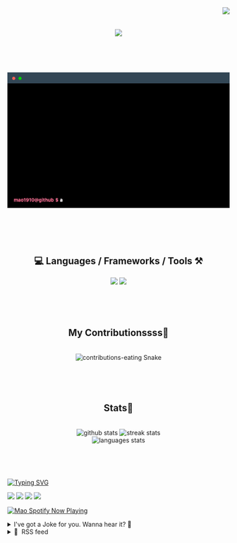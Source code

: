 <!-- VISITOR BADGE -->
<!-- https://github.com/hehuapei/visitor-badge -->

<img align="right" src="https://visitor-badge.laobi.icu/badge?page_id=mao1910.mao1910&left_color=%2379DAF9&right_color=%23FE6E96" />


<!-- TYPING SVG -->
<!-- https://github.com/DenverCoder1/readme-typing-svg -->

<h1 align="center">
    <img src="https://readme-typing-svg.herokuapp.com/?font=Righteous&size=35&center=true&vCenter=true&width=500&height=70&color=FE6E96&font=poppins&duration=5000&lines=Hi+There!+👋;+I'm+Mao!;" />
</h1>

<br/>

<!-- CODE/TERMINAL ABOUT ME -->
<h1 align="center">
<img src="./assets/terminal-5.gif" alt="Terminal" />
</h1>

<br/><br/><br/>


<!-- TECHNOLOGIES LOGOS -->
<!-- https://github.com/tandpfun/skill-icons -->

<h2 align="center">💻 Languages / Frameworks / Tools ⚒️</h2>
<div align="center">
    <img src="https://skillicons.dev/icons?i=javascript,typescript,angular,react,html,css,scss,bootstrap,cs,java,spring" />
    <img src="https://skillicons.dev/icons?i=flutter,firebase,supabase,mysql,git,github,gitlab,vscode,idea,maven,figma" />
</div>

<br/><br/><br/>


<!-- CONTRIBUTIONS SNAKE GAME -->
<!-- https://github.com/Platane/snk -->

<div align="center">
  <h2> My Contributionssss🐍 </h2>
  <br>
  <img alt="contributions-eating Snake" src="https://raw.githubusercontent.com/mao1910/mao1910/output/github-contribution-grid-snake.svg" />

  <!-- Four lines below suggested by Planate for Dark mode-->
  <picture>
  <source media="(prefers-color-scheme: dark)" srcset="github-snake-dark.svg" />
  <source media="(prefers-color-scheme: light)" srcset="github-snake.svg" />
  </picture>
  
  <br/><br/><br/>
</div>


<!-- GITHUB STATS -->
<!-- https://github.com/DenverCoder1/github-readme-streak-stats -->
<!-- https://github.com/anuraghazra/github-readme-stats -->
<!-- https://github-readme-stats-mao1910.vercel.app/ My own Vercel deployment-->

<h2 align="center"> Stats📝 </h2>
  <br>
<div align=center>
  <img width=429 src="https://github-readme-stats-mao1910.vercel.app/api?username=mao1910&count_private=true&show_icons=true&theme=dracula&rank_icon=github&hide=contribs&border_radius=10&border_color=79DAF9" alt="github stats"/>
  <img width=396 src="https://streak-stats.demolab.com/?user=mao1910&count_private=true&theme=dracula&currStreakNum=79DAF9&currStreakLabel=FE6E96&border_radius=10&border=79DAF9" alt="streak stats"/>
  <br/>
  <img src="https://github-readme-stats-mao1910.vercel.app/api/top-langs/?username=mao1910&layout=compact&theme=dracula&border_radius=10&size_weight=0.5&count_weight=0.5&border_color=79DAF9" alt="languages stats" />
</div>

<br/><br/><br/>


<!-- FOOTER -->
<!-- https://github.com/DenverCoder1/readme-typing-svg -->
<!-- https://readme-typing-svg.demolab.com/demo/ -->

<a href="https://git.io/typing-svg"><img src="https://readme-typing-svg.demolab.com?font=Poppins&pause=1000&color=FE6E96&width=535&lines=Thanks+for+dropping+by!;Feel+free+to+check+any+of+the+Socials+below+%F0%9F%91%87;Or+the+Joke+Of+The+Day+if+you're+down+for+a+giggle+%F0%9F%98%9D;Hope+to+see+you+again+%F0%9F%91%8A;Uh%3F+You're+still+here%3F;Well...+I'm+running+out+of+things+to+say...;Tell+you+what%2C+due+to+your+effort+and+perseverance%2C;I+shall+present+you+with+a+short+poem%3A;%22To+code%2C+or+not+to+code%2C+that+is+the+question%3A;Whether+'tis+nobler+in+the+IDE+to+debug;The+errors+and+issues+of+outrageous+software%2C;Or+to+take+up+the+keyboard+against+a+sea+of+bugs;And+by+coding%2C+end+them.%22;by+William+Shakespeare%2C+probably.+;Pretty+sure+that's+Hamlet's.;Alrighty%2C+this+has+been+fun.;But+I'll+restart+the+loop+now...+see+ya+soon!" alt="Typing SVG" /></a>


<!--  SOCIAL NETWORKS -->
<!-- https://github.com/alexandresanlim/Badges4-README.md-Profile -->

  <div> 
    <a href="https://www.deviantart.com/madeinkobaia/art/my-profile-is-under-construction-265626465" target="_blank"><img src="https://img.shields.io/badge/-LinkedIn-%230077B5?style=for-the-badge&logo=linkedin&logoColor=white" target="_blank"></a> <!-- ADD LINKEDIN PROFILE -->
    <a href = "https://www.nicepng.com/ourpic/u2q8o0t4t4r5o0r5_website-under-construction-png-graphic-transparent-website-under/"><img src="https://img.shields.io/badge/Portfolio-4285F4?style=for-the-badge&logo=Google-chrome&logoColor=white" target="_blank"></a> <!-- ADD PORTFOLIO WEBSITE -->
    <a href="https://discord.gg" target="_blank"><img src="https://img.shields.io/badge/Discord-7289DA?style=for-the-badge&logo=discord&logoColor=white" target="_blank"></a> <!-- ADD DISCORD -->
    <a href = "mailto:mao1910dev@gmail.com"><img src="https://img.shields.io/badge/Gmail-D14836?style=for-the-badge&logo=gmail&logoColor=white" target="_blank"></a>
  </div>


<!-- SPOTIFY PLAYING-->
<!-- https://github.com/novatorem/novatorem -->
<!-- https://spotify-now-playing-novatorem-git-main-mao1910.vercel.app/ My own Vercel deployment-->

[<img width=438px src="https://spotify-now-playing-git-main-mao1910.vercel.app//api/spotify/?border_color=FE6E96" alt="Mao Spotify Now Playing" />](https://open.spotify.com/user/31542et242zglhf42ydrtqgvuvde)


<!-- JOKE OF THE DAY -->
<!-- https://github.com/ABSphreak/readme-jokes -->
<!-- https://readme-jokes-git-master-mao1910.vercel.app/ My own Vercel deployment-->

<details>
<summary>I've got a Joke for you. Wanna hear it? 🙈</summary>

<br/>

 <tr>
 <td style="padding-top:4px"><img src = "https://readme-jokes-git-master-mao1910.vercel.app/api?&theme=dracula"></td>
 </tr>

</details>


<!-- RSS FEED -->
<!-- https://github.com/gautamkrishnar/blog-post-workflow -->

<details>
<summary>📕 &nbsp;RSS feed</summary>

<br/>

<!-- BLOG-POST-LIST:START -->
 #### - [Happy Programmers' Day 🎉🎉](https://dev.to/vanessatelles/happy-programmers-day-466a) 
 <details><summary>Article</summary> <p>Today is September 13, also known as the 256th day of the year. </p>

<p>The number 256 was chosen because it is the number of distinct values that can be represented with 1 byte 🤓</p>

<p>Happy day to us! 👩‍💻 👨‍💻</p>

<p>Being a dev is not easy, you have to work hard and keep learning stuff forever, but in the end, it is fun and I cannot see myself being anything else!</p>

<p>Not long ago I made a <a href="https://dev.to/vanessatelles/neopets-meu-inicio-nao-tao-convencional-na-area-da-tecnologia-1560">post </a>talking about my first experience ever with coding (which was kind of...unusual). </p>

<p>So let in the comments,  how did you get into tech?</p>

 </details> 
 <hr /> 

 #### - [⚡👨🏾‍💻Understanding Developer personas for a more inclusive community👨‍👩‍👦](https://dev.to/dumebii/understanding-developer-personas-for-a-more-inclusive-community-26cn) 
 <details><summary>Article</summary> <p>Understanding developer personas is essential for building exceptional software products. By identifying different types of developers and their unique characteristics, we can tailor our products to meet their specific needs and preferences. This includes understanding their technical background, preferred programming languages, work style, and the tools they commonly use. By gaining a deeper understanding of developer personas, we can improve the user experience, increase productivity, and ultimately create better software products.</p>

<h2>
  
  
  Table of Contents
</h2>

<p> 1. Introduction<br>
 2. Why Developer Personas?<br>
 3. What Are Developer Personas?<br>
 4. How to build Developer Personas</p>

<p>       4.1. Empathy-centered design and the Developer Experience</p>

<p>       4.2. Fueling Innovation and Collaboration<br>
 5. The Role of Developer Personas in Talent Acquisition<br>
 6. Challenges and Pitfalls<br>
 7. Conclusion</p>

<h2>
  
  
  Introduction
</h2>

<p>Developing personas for developers can be a valuable tool for comprehending the requirements and experiences of various types of developers. By familiarizing ourselves with their skills and emotions, we can create tools that are more user-friendly and help them operate more efficiently. <br>
This will ensure that everyone is working together to produce better technology for everyone. <br>
It's important to acknowledge the hard work done by developers, and by employing personas to gain insight into their viewpoints, we can guarantee that they feel appreciated and supported in their profession.</p>

<h2>
  
  
  Why Developer Personas?
</h2>

<blockquote>
<p>Technology is ever-changing and developers are the ones behind the wheel driving innovation. </p>
</blockquote>

<p>Developers are the masterminds that transform ideas into reality, creating software, applications, and platforms that revolutionize the way we do things and push our society forward. <br>
Despite their critical role, developers are often misunderstood, underappreciated or unappreciated. <br>
This lack of understanding has led to missed opportunities in the tech industry that could have a huge impact on our lives. </p>

<p><strong>But there is a solution: developer personas.</strong></p>

<p>This powerful tool can help bridge the gap between developers and the rest of the world, unlocking the full potential of innovation and empowering developers to do what they do best.</p>

<h2>
  
  
  What Are Developer Personas?
</h2>

<p>Developer personas are fictional representations of distinct segments within the developer community. <br>
These personas are built on extensive research, data analysis, and insights from actual developers. <br>
They encompass various aspects, such as technical expertise, coding preferences, motivations, and pain points. <br>
By creating a comprehensive and accurate representation of developers, businesses and development teams can gain deeper insights into the minds of coders, enabling more effective decision-making and collaboration.</p>

<h2>
  
  
  How to build Developer Personas
</h2>

<p>To develop effective developer personas, you need to conduct thorough research. <br>
Start by directly engaging with developers through interviews, surveys, and observations to understand their challenges, goals, and work preferences. <br>
Mix qualitative and quantitative data to create a comprehensive view of each persona.<br>
It's important to remember that developer personas should be diverse and flexible. <br>
The tech industry values diversity, and so should the personas. Each persona should represent a unique segment of the developer community, from junior developers to seasoned architects. Embracing diversity in personas creates an inclusive environment where all developers' needs are met and valued.</p>

<h3>
  
  
  Empathy-centered design and the Developer Experience
</h3>

<p>Have you ever thought about how understanding the unique personas of developers can greatly impact their experience? <br>
You see, it's not just about the tools and platforms they use, it's about their overall satisfaction and productivity, also known as the developer experience (DX). <br>
By taking an empathetic approach and gaining insights into what developers really need, businesses can create better tools that align with their workflows, allowing them to focus on what they do best. <br>
Not only does this approach increase productivity and efficiency, but it also fosters a sense of appreciation and belonging within the organization. <br>
When developers feel valued and understood, it leads to higher job satisfaction, motivation, and even reduces turnover rates, creating a more stable and resilient workforce.</p>

<h3>
  
  
  Fueling Innovation and Collaboration
</h3>

<p>Innovation thrives when diverse minds collaborate effectively. Developer personas act as a bridge that facilitates communication and collaboration between various stakeholders, such as developers, designers, product managers, and executives. <br>
By humanizing developers and understanding their unique viewpoints, businesses can establish a common ground for decision-making.</p>

<p>In practice, this translates into fewer misunderstandings and conflicts arising from differences in goals or priorities. A shared understanding of developer personas helps align business objectives with developers' aspirations, leading to more focused and successful product development.</p>

<h2>
  
  
  The Role of Developer Personas in Talent Acquisition
</h2>

<p>In the tech industry, finding and keeping the best talent is an ongoing challenge. <br>
However, developer personas can help simplify the process of talent acquisition. <br>
By creating job listings, recruiting efforts and onboarding experiences that are tailored to developers' specific needs and preferences, companies can attract candidates that are a perfect fit for their organizational culture and objectives.<br>
Moreover, understanding developer personas enables businesses to identify and cultivate potential talent within their existing teams. <br>
By recognizing the career goals of individual developers, companies can provide personalized training and mentorship opportunities, resulting in more proficient and well-rounded professionals.</p>

<h2>
  
  
  Challenges and Pitfalls
</h2>

<p>In the world of software development, developer personas are considered to be a valuable tool. <br>
These personas are essentially fictional characters designed to represent different segments of developers. <br>
While the use of personas can be highly beneficial, it is important to be aware of the potential challenges and pitfalls that come along with them. <br>
One of the biggest risks is relying too heavily on generalizations and stereotypes when creating these personas. <br>
This can lead to misinterpretations and even alienation of certain developer segments. To avoid this, it is crucial to view personas as dynamic and continuously evolving representations that adapt to changing trends and individual growth. <br>
By doing so, developers can gain a more accurate understanding of their target audience and create products and services that better meet their needs.</p>

<h2>
  
  
  Conclusion
</h2>

<p>In summary, the power of developer personas lie in their ability to illuminate the path to innovation in the tech industry. <br>
By understanding developers on a deeper level, businesses can create more empathetic and inclusive environments, fuel collaboration, and attract top talent. <br>
Developer personas not only empower developers to do their best work but also pave the way for groundbreaking advancements that shape the digital world of tomorrow. <br>
Embracing this invaluable tool is not just a choice; it is imperative for those seeking to lead the charge in the age of technology.</p>

<p><a href="https://www.google.com/url?sa=i&amp;url=https%3A%2F%2Fwww.productmarketingalliance.com%2Fhow-to-turn-personas-and-content-intelligence-into-developer-marketing-gold%2F&amp;psig=AOvVaw2Pk9mdoUPiEurVULMz5sSG&amp;ust=1690669957894000&amp;source=images&amp;cd=vfe&amp;opi=89978449&amp;ved=0CBMQjhxqFwoTCPi4o8W6soADFQAAAAAdAAAAABAU">Cover image</a></p>

 </details> 
 <hr /> 

 #### - [Setup Vite+ ReactJs with Tailwind CSS](https://dev.to/arindam_1729/setup-vite-reactjs-with-tailwind-css-4dj2) 
 <details><summary>Article</summary> <h2>
  
  
  Introduction:
</h2>

<p>We, Developers, always try to Optimize things! That's where this Combo (Vite + React + Tailwind) is gaining popularity among developers due to its fast development experience and performance.</p>

<p>In this article, we'll learn how to set up a Vite + React project with Tailwind.</p>

<p>Excited! Right?</p>

<p>Me too!!!</p>

<p>So without delaying further, let's Start!!</p>

<p><a href="https://res.cloudinary.com/practicaldev/image/fetch/s--Q2EQrtKt--/c_limit%2Cf_auto%2Cfl_progressive%2Cq_66%2Cw_800/https://imgs.search.brave.com/0lLW3nlxu4PqM89xaAsBjbT15LhBeM-G2YMoB5-tClU/rs:fit:860:0:0/g:ce/aHR0cHM6Ly9tZWRp/YS50ZW5vci5jb20v/aWo5VVdQQ1YtdVFB/QUFBai9sZXRzLWRv/LWl0LWJyYWQtbW9u/ZG8uZ2lm.gif" class="article-body-image-wrapper"><img src="https://res.cloudinary.com/practicaldev/image/fetch/s--Q2EQrtKt--/c_limit%2Cf_auto%2Cfl_progressive%2Cq_66%2Cw_800/https://imgs.search.brave.com/0lLW3nlxu4PqM89xaAsBjbT15LhBeM-G2YMoB5-tClU/rs:fit:860:0:0/g:ce/aHR0cHM6Ly9tZWRp/YS50ZW5vci5jb20v/aWo5VVdQQ1YtdVFB/QUFBai9sZXRzLWRv/LWl0LWJyYWQtbW9u/ZG8uZ2lm.gif" alt="Lets Do It Brad Mondo Sticker - Lets Do It Brad Mondo Lets Do This Stickers" width="181" height="200"></a></p>

<h2>
  
  
  Steps:
</h2>

<h3>
  
  
  Step-1:
</h3>

<p>First, open the Terminal and choose the directory where you want to create the project folder. In this case, We'll select the desktop directory.</p>

<p>For that run the <code>cd Desktop</code> in the Terminal.</p>

<p><a href="https://res.cloudinary.com/practicaldev/image/fetch/s--oUha-6Fm--/c_limit%2Cf_auto%2Cfl_progressive%2Cq_auto%2Cw_800/https://cdn.hashnode.com/res/hashnode/image/upload/v1694620556588/d0d6c43e-7299-4d8f-a5d1-85ac645be621.png" class="article-body-image-wrapper"><img src="https://res.cloudinary.com/practicaldev/image/fetch/s--oUha-6Fm--/c_limit%2Cf_auto%2Cfl_progressive%2Cq_auto%2Cw_800/https://cdn.hashnode.com/res/hashnode/image/upload/v1694620556588/d0d6c43e-7299-4d8f-a5d1-85ac645be621.png" alt="" width="256" height="82"></a></p>

<h3>
  
  
  Step-2:
</h3>

<p>Now, Create the Project folder on the Desktop by running the following command on the Terminal:<br>
</p>

<div class="highlight js-code-highlight">
<pre class="highlight shell"><code>npm create vite@latest project-name <span class="nt">--</span> <span class="nt">--template</span> react
</code></pre>

</div>



<p>💡<br>
Change <code>project-name</code> with your project name.</p>

<p>Here We'll take the project name as Demo project.</p>

<p>So our command will be:<br>
</p>

<div class="highlight js-code-highlight">
<pre class="highlight shell"><code>npm create vite@latest demo-project <span class="nt">--</span> <span class="nt">--template</span> react
</code></pre>

</div>



<p>This command will create our Project folder.</p>

<p>💡<br>
Note: Here <code>--template react</code> specifies that we are creating a React App with Vite.</p>

<p><a href="https://res.cloudinary.com/practicaldev/image/fetch/s--tAm5uVGv--/c_limit%2Cf_auto%2Cfl_progressive%2Cq_auto%2Cw_800/https://cdn.hashnode.com/res/hashnode/image/upload/v1691074357013/36feac6f-2fdb-4ab7-9a37-2b22d34cdd44.png" class="article-body-image-wrapper"><img src="https://res.cloudinary.com/practicaldev/image/fetch/s--tAm5uVGv--/c_limit%2Cf_auto%2Cfl_progressive%2Cq_auto%2Cw_800/https://cdn.hashnode.com/res/hashnode/image/upload/v1691074357013/36feac6f-2fdb-4ab7-9a37-2b22d34cdd44.png" alt="" width="725" height="202"></a></p>

<h3>
  
  
  Step-3:
</h3>

<p>After Creating our project folder, Let's navigate it.</p>

<p>For that run<br>
</p>

<div class="highlight js-code-highlight">
<pre class="highlight shell"><code><span class="nb">cd </span>demo-project
</code></pre>

</div>



<p>After running this command, you'll get this:</p>

<p><a href="https://res.cloudinary.com/practicaldev/image/fetch/s--AYDtentb--/c_limit%2Cf_auto%2Cfl_progressive%2Cq_auto%2Cw_800/https://cdn.hashnode.com/res/hashnode/image/upload/v1691074621189/fe2ab3e1-5567-43cb-a48e-cfee0f523090.png" class="article-body-image-wrapper"><img src="https://res.cloudinary.com/practicaldev/image/fetch/s--AYDtentb--/c_limit%2Cf_auto%2Cfl_progressive%2Cq_auto%2Cw_800/https://cdn.hashnode.com/res/hashnode/image/upload/v1691074621189/fe2ab3e1-5567-43cb-a48e-cfee0f523090.png" alt="" width="379" height="108"></a></p>

<p>💡<br>
Note: Change the <code>demo-project</code> to the name of your project.</p>

<h3>
  
  
  Step-4:
</h3>

<p>Now, We'll download TailwindCss and other required dependencies.</p>

<p>Run the following command:<br>
</p>

<div class="highlight js-code-highlight">
<pre class="highlight shell"><code>npm <span class="nb">install</span> <span class="nt">-D</span> tailwindcss postcss autoprefixer
</code></pre>

</div>



<p>This command installs Tailwind CSS framework, post-Css, and a post-Css framework autoprefixer.</p>

<p><a href="https://res.cloudinary.com/practicaldev/image/fetch/s--EX9em2ZN--/c_limit%2Cf_auto%2Cfl_progressive%2Cq_auto%2Cw_800/https://cdn.hashnode.com/res/hashnode/image/upload/v1691076580948/e7fbdcaf-bf1e-482d-a175-e612939d53e7.png" class="article-body-image-wrapper"><img src="https://res.cloudinary.com/practicaldev/image/fetch/s--EX9em2ZN--/c_limit%2Cf_auto%2Cfl_progressive%2Cq_auto%2Cw_800/https://cdn.hashnode.com/res/hashnode/image/upload/v1691076580948/e7fbdcaf-bf1e-482d-a175-e612939d53e7.png" alt="" width="757" height="187"></a></p>

<p>To confirm that these dependencies have successfully been installed in your project check <code>package.json</code> , It should look like this:</p>

<p><a href="https://res.cloudinary.com/practicaldev/image/fetch/s--ryF4JPIN--/c_limit%2Cf_auto%2Cfl_progressive%2Cq_auto%2Cw_800/https://cdn.hashnode.com/res/hashnode/image/upload/v1691076428693/42cbe279-bdd3-42e3-ba45-d130633f8861.png" class="article-body-image-wrapper"><img src="https://res.cloudinary.com/practicaldev/image/fetch/s--ryF4JPIN--/c_limit%2Cf_auto%2Cfl_progressive%2Cq_auto%2Cw_800/https://cdn.hashnode.com/res/hashnode/image/upload/v1691076428693/42cbe279-bdd3-42e3-ba45-d130633f8861.png" alt="" width="800" height="644"></a></p>

<h3>
  
  
  Step-5:
</h3>

<p>Now, We'll generate tailwind Configuration files.</p>

<p>Run the following command:<br>
</p>

<div class="highlight js-code-highlight">
<pre class="highlight shell"><code>npx tailwindcss init <span class="nt">-p</span>
</code></pre>

</div>



<p>This command generates <code>tailwind.config.js</code> and<code>postcss.config.js</code> configuration files.</p>

<p><a href="https://res.cloudinary.com/practicaldev/image/fetch/s--m60oZIfG--/c_limit%2Cf_auto%2Cfl_progressive%2Cq_auto%2Cw_800/https://cdn.hashnode.com/res/hashnode/image/upload/v1691076599499/7d95c851-d4ea-44b8-a336-9cde111d0a08.png" class="article-body-image-wrapper"><img src="https://res.cloudinary.com/practicaldev/image/fetch/s--m60oZIfG--/c_limit%2Cf_auto%2Cfl_progressive%2Cq_auto%2Cw_800/https://cdn.hashnode.com/res/hashnode/image/upload/v1691076599499/7d95c851-d4ea-44b8-a336-9cde111d0a08.png" alt="" width="574" height="100"></a></p>

<h3>
  
  
  Step-6:
</h3>

<p>Next, We'll add the paths to all of your template files in your <code>tailwind.config.js</code> file. Template files include HTML templates, JavaScript components, and other source files that contain Tailwind class names.</p>

<p>With this, the Tailwind classes will be applied throughout the project.</p>

<p>To do that, we'll add the following code to the content section of <code>tailwind.config.js</code> file.<br>
</p>

<div class="highlight js-code-highlight">
<pre class="highlight shell"><code><span class="s2">"./index.html"</span>,
<span class="s2">"./src/**/*.{js,ts,jsx,tsx}"</span>,
</code></pre>

</div>



<p>Now the file will look like this:</p>

<p><a href="https://res.cloudinary.com/practicaldev/image/fetch/s--hqTeqC8K--/c_limit%2Cf_auto%2Cfl_progressive%2Cq_auto%2Cw_800/https://cdn.hashnode.com/res/hashnode/image/upload/v1691077675568/0369d318-56f6-4a44-b947-c055afed8dbc.png" class="article-body-image-wrapper"><img src="https://res.cloudinary.com/practicaldev/image/fetch/s--hqTeqC8K--/c_limit%2Cf_auto%2Cfl_progressive%2Cq_auto%2Cw_800/https://cdn.hashnode.com/res/hashnode/image/upload/v1691077675568/0369d318-56f6-4a44-b947-c055afed8dbc.png" alt="" width="685" height="253"></a></p>

<h3>
  
  
  Step-7:
</h3>

<p>Now that we have set up Tailwind in the project, We will add the Tailwind directive to our project.</p>

<p>To know more about Tailwind directives, check out <a href="https://tailwindcss.com/docs/functions-and-directives">This</a> .</p>

<p>We'll add the tailwind directives in <code>index.css</code><br>
</p>

<div class="highlight js-code-highlight">
<pre class="highlight css"><code><span class="k">@tailwind</span> <span class="n">base</span><span class="p">;</span>
<span class="k">@tailwind</span> <span class="n">components</span><span class="p">;</span>
<span class="k">@tailwind</span> <span class="n">utilities</span><span class="p">;</span>
</code></pre>

</div>



<p>💡<br>
There will be some default styles added to the folders. Do delete them and add your styles. Otherwise, I might create confusion.</p>

<h3>
  
  
  Step-8:
</h3>

<p>We are Almost Done!!</p>

<p>Now We will start our Vite server by running the following code:<br>
</p>

<div class="highlight js-code-highlight">
<pre class="highlight shell"><code>npm run dev
</code></pre>

</div>



<p>It will open one link to Localhost.</p>

<p><a href="https://res.cloudinary.com/practicaldev/image/fetch/s--GWqZ9-fQ--/c_limit%2Cf_auto%2Cfl_progressive%2Cq_auto%2Cw_800/https://cdn.hashnode.com/res/hashnode/image/upload/v1691078339017/801f5873-be80-47a1-bf9c-77749d4f75af.png" class="article-body-image-wrapper"><img src="https://res.cloudinary.com/practicaldev/image/fetch/s--GWqZ9-fQ--/c_limit%2Cf_auto%2Cfl_progressive%2Cq_auto%2Cw_800/https://cdn.hashnode.com/res/hashnode/image/upload/v1691078339017/801f5873-be80-47a1-bf9c-77749d4f75af.png" alt="" width="568" height="244"></a></p>

<p>Now, After going to the link, you will find something like this:</p>

<p><a href="https://res.cloudinary.com/practicaldev/image/fetch/s--JPsRGiTu--/c_limit%2Cf_auto%2Cfl_progressive%2Cq_auto%2Cw_800/https://cdn.hashnode.com/res/hashnode/image/upload/v1691078454190/2b15afab-2f87-4d77-bb19-f3fe0fafc1ae.png" class="article-body-image-wrapper"><img src="https://res.cloudinary.com/practicaldev/image/fetch/s--JPsRGiTu--/c_limit%2Cf_auto%2Cfl_progressive%2Cq_auto%2Cw_800/https://cdn.hashnode.com/res/hashnode/image/upload/v1691078454190/2b15afab-2f87-4d77-bb19-f3fe0fafc1ae.png" alt="" width="800" height="442"></a></p>

<p>We got this because we haven't Deleted the default CSS styles yet.</p>

<h3>
  
  
  Final Step:
</h3>

<p>In this step, we will validate that Vite and Tailwind CSS work fine together. Let's Go to our <code>App.jsx</code> file and write this code:<br>
</p>

<div class="highlight js-code-highlight">
<pre class="highlight javascript"><code>
<span class="k">import</span> <span class="p">{</span> <span class="nx">useState</span> <span class="p">}</span> <span class="k">from</span> <span class="dl">'</span><span class="s1">react</span><span class="dl">'</span>
<span class="kd">const</span> <span class="nx">App</span> <span class="o">=</span> <span class="p">()</span> <span class="o">=&gt;</span> <span class="p">{</span>
    <span class="k">return</span> <span class="p">(</span>
        <span class="o">&lt;</span><span class="nx">div</span> <span class="nx">className</span><span class="o">=</span><span class="dl">"</span><span class="s2">App</span><span class="dl">"</span><span class="o">&gt;</span>
            <span class="o">&lt;</span><span class="nx">h1</span> <span class="nx">className</span><span class="o">=</span><span class="dl">"</span><span class="s2">text-3xl text-center font-bold underline</span><span class="dl">"</span><span class="o">&gt;</span>
                <span class="nx">Hello</span> <span class="nx">world</span><span class="o">!</span>
            <span class="o">&lt;</span><span class="sr">/h1</span><span class="err">&gt;
</span>        <span class="o">&lt;</span><span class="sr">/div</span><span class="err">&gt;
</span>        <span class="p">)</span>
<span class="p">}</span>
<span class="k">export</span> <span class="k">default</span> <span class="nx">App</span>
</code></pre>

</div>



<p>And we got this output:</p>

<p><a href="https://res.cloudinary.com/practicaldev/image/fetch/s--rX4gCnSa--/c_limit%2Cf_auto%2Cfl_progressive%2Cq_auto%2Cw_800/https://cdn.hashnode.com/res/hashnode/image/upload/v1691079276773/300d1765-55c3-46cd-ae46-1f0f538fe0fc.png" class="article-body-image-wrapper"><img src="https://res.cloudinary.com/practicaldev/image/fetch/s--rX4gCnSa--/c_limit%2Cf_auto%2Cfl_progressive%2Cq_auto%2Cw_800/https://cdn.hashnode.com/res/hashnode/image/upload/v1691079276773/300d1765-55c3-46cd-ae46-1f0f538fe0fc.png" alt="" width="800" height="347"></a></p>

<p>Now!!</p>

<p>We are Ready to go!</p>

<p>Now Start building your Dream Project!!</p>

<h2>
  
  
  Conclusion:
</h2>

<p>If you found this blog post helpful, please consider sharing it with others who might benefit. You can also follow me for more content on Javascript and other web development topics.</p>

<p>To sponsor my work, please visit: <a href="https://arindam1729.hashnode.dev/sponsor">Arindam's Sponsor Page</a> and explore the various sponsorship options.</p>

<p>Connect with me on <a href="https://twitter.com/intent/follow?screen_name=Arindam_1729">Twitter</a>, <a href="https://www.linkedin.com/in/arindam2004/">LinkedIn</a>, <a href="https://www.youtube.com/channel/@Arindam_1729">Youtube</a> and <a href="https://github.com/Arindam200">GitHub</a>.</p>

<p>Thank you for Reading :)</p>

<p><a href="https://res.cloudinary.com/practicaldev/image/fetch/s--anCsN2Tz--/c_limit%2Cf_auto%2Cfl_progressive%2Cq_auto%2Cw_800/https://cdn.hashnode.com/res/hashnode/image/upload/v1694620649841/231ebb04-02cf-40f9-a7ef-a22b7c64415a.png" class="article-body-image-wrapper"><img src="https://res.cloudinary.com/practicaldev/image/fetch/s--anCsN2Tz--/c_limit%2Cf_auto%2Cfl_progressive%2Cq_auto%2Cw_800/https://cdn.hashnode.com/res/hashnode/image/upload/v1694620649841/231ebb04-02cf-40f9-a7ef-a22b7c64415a.png" alt="" width="800" height="420"></a></p>

 </details> 
 <hr /> 

 #### - [🚀 Elevate Your React Router Skills: The Ultimate Nuggets 🌐](https://dev.to/judeebekes67/elevate-your-react-router-skills-the-ultimate-nuggets-3icp) 
 <details><summary>Article</summary> <p>With the following content understand the basic use of some of the major methods or hooks in React Router.</p>

<p>1️⃣ <strong>BrowserRouter for Seamless Routing</strong>: Start your journey with React Router by creating a BrowserRouter. It's the foundation for defining your application's routes, ensuring smooth navigation.</p>

<p>2️⃣ <strong>Stylish Navigation Links</strong>: Make your links stand out with elegance! Use the <code>&lt;NavLink&gt;</code> component and customize the 'isActive' class to highlight active links for an enhanced user experience.</p>

<p>3️⃣ <strong>Error Handling with useRouteError</strong>: Don't let errors go unnoticed. Employ <code>useRouteError</code> to capture and manage errors that may occur during route changes or navigation.</p>

<p>4️⃣ <strong>Monitor Navigation State with useNavigation</strong>: Stay in control of your navigation flow. Utilize <code>useNavigation</code> to track state changes, whether it's in a 'loading,' 'idle,' or 'submitting' state, and execute corresponding actions.</p>

<p>5️⃣ <strong>Effortless Routing with useNavigate</strong>: Master the art of route-switching using <code>useNavigate</code>. With a simple <code>navigate('/home')</code>, you can smoothly transition between different parts of your application.</p>

<p>6️⃣ <strong>Data Handling with Response()</strong>: When loading routes, stay organized with <code>Response()</code>. This function lets you access both data and status values, providing insights into the loading process.</p>

<p>7️⃣ <strong>Data Fetching Made Easy</strong>: Use <code>useLoaderData()</code> to effortlessly fetch data from your loader functions for the current route. And don't forget about <code>useRouteLoaderData("id")</code> to efficiently pass data to child routes.</p>

<p>8️⃣ <strong>Retrieve Action Data with useActionData</strong>: Bring back data from action functions to enhance your form components. <code>useActionData()</code> ensures that your forms stay up-to-date with the latest information.</p>

<p>9️⃣ <strong>Event Handling with useFetcher</strong>: Keep your users engaged without leaving the current page. <code>useFetcher()</code> lets you trigger actions or events while staying put.</p>

<p>🔄 <strong>Defer Loading with Defer and </strong>: Patience pays off! Use <code>defer({})</code> and <code>&lt;Await&gt;</code> to gracefully defer component rendering while you wait for data to load, improving the user experience.</p>

<p>🛠️ <strong>Suspense for Fallback UI</strong>: Embrace suspense with React Router! When waiting for events to load, employ <code>Suspense</code> to display a fallback UI, keeping your users engaged and informed.</p>

<h1>
  
  
  ReactRouterMastery #SmoothNavigation #WebDevPro 🚀🌐
</h1>

 </details> 
 <hr /> 

 #### - [AWS Golden Jacket; Is it worth the race?](https://dev.to/aws-builders/aws-golden-jacket-is-it-worth-the-race-466a) 
 <details><summary>Article</summary> <p>So, I've just completed my AWS Machine Learning Specialty certification. This now brings my total active certifications to 12, the "full suite" of achievable certification. In doing so I'm now eligible for the elusive "golden jacket" awarded by AWS to holders of all certifications.</p>

<p>I've had a few people ask my about my certification journey and as often as the how did I do it, is they why did I do it.</p>

<p>This post will not look at how, but address they why, and is it worth it. It is subjective to me as a person, my current role, and my current employer. As such some of the justification might not match you or your situation. I acknowledge that and hopefully you will see why it was right for me at this point in time.</p>

<p>Please note that the order of reasons is not a ranking. It is just the reasons on my journey in the order that they became relevant for whether to go after more certifications.</p>




<h2>
  
  
  Why number 1
</h2>

<h3>
  
  
  To help stand out in the talent market
</h3>

<p>Considering I have been working with AWS since about 2011 with significant hands on experience from about 2015 , my first certification was not achieved till 2018. Why did it take me 3-7 years? Well I didn't need it before then. I was in a large enterprise that recognized my skills and did not see value in a certification that expires. However, in 2018 I was looking for work and the certification was something that validated my skills.</p>

<p>So off I went and got the <a href="https://aws.amazon.com/certification/certified-solutions-architect-associate">Solution Architect Associate</a>, and started working towards my <a href="https://aws.amazon.com/certification/certified-solutions-architect-professional">Solution Architect Professional</a>. The idea being that along with saying I had done work on AWS and I could talk about AWS, I also had a certificate that said I met a certain level of knowledge.</p>

<p>It must have worked because it helped get me several interviews and my job at <a href="https://www.accenture.com/us-en/service-aws-cloud">Accenture</a>.</p>

<p>So, if you are looking to stand out and prove you can walk the talk, certifications can help. However, it is in combination with experience. It allowed me to pass a "skills required" list and get to an interview to demonstrate my skills.</p>




<h2>
  
  
  Why number 2
</h2>

<h3>
  
  
  To help stand out in your company
</h3>

<p>So if you are in a job and not looking for a new job do certifications not matter?</p>

<p>Well, as with anything in technology, "<strong><em>It Depends</em></strong>".</p>

<p>At my first job using AWS it didn't matter. While they would send me on training for multiple technologies (CCSK, AWS, ServiceNow, etc.) the certifications, in their eyes, didn't add any additional value. As such they would not pay for them and I saw no benefit in paying for them myself when I saw myself being there for longer that the validity of the certification.</p>

<p>So, if your company doesn't see the value, by which I mean it wont improve your career opportunities, then it might not be worth your effort pursuing them. However, if they are not offering the upskilling and training I'd ask is it a good company to be with and maybe go back to why number 1 and get the cert to help you leave and go to somewhere that recognizes talent and development.</p>

<p>However, if you're in a company where certification help differentiate you, and/or they are willing to pay for them, then you might want to pursue them. For my team/role in Accenture, certifications are a differentiator and something that are discussed in performance reviews. Now, I'm lucky enough to have them provide vouchers, in addition to getting vouchers through the <a href="https://aws.amazon.com/developer/community/community-builders/">AWS Community Builders program</a>. So for me there is no financial burden, although there is a time commitment over and above my day job. However, I think you'd need to weigh up the cost vs benefit. If you can gain a certification that help you get promotion is it worth it? Well if the exam is Professional or Specialty at $300 and you get a pay rise of even $500 a year I would say that a 400% ROI is a great return.</p>




<h2>
  
  
  Why number 3:
</h2>

<h3>
  
  
  To help your company stand out in the market
</h3>

<p>In a competitive market for companies, especially consulting/out-sourcing, certificates can help your organization stand out in the market.</p>

<p>The <a href="https://www.accenture.com/us-en/services/cloud/aws-business-group">Accenture AWS Business Group</a> prides itself on the breadth and depth of knowledge its team has. While this knowledge can be implied though case studies, thought leadership and references, a simple way to show it is by the number of certified individuals and the numbers of certifications held.</p>

<p>Similar to the partner accreditation the certified individuals can help customers decide who the right partner to engage with is. So while it might not improve your career outlook, similar to reason 2, if you company is willing to fund hte certifications why not go for it. After all they will do you no harm, and while not actively support career progression they will not count against it, especially if it is an external metric that is monitored.</p>

<p>This is also the reason that after completing the <a href="https://aws.amazon.com/certification/certified-solutions-architect-associate">Solution Architect Associate</a>, and <a href="https://aws.amazon.com/certification/certified-solutions-architect-professional">Solution Architect Professional </a>I went back and got the <a href="https://aws.amazon.com/certification/certified-cloud-practitioner">Cloud Practitioner</a> certification. Not because I thought I needed it but it help with our total certification count.</p>




<h2>
  
  
  Why number 4:
</h2>

<h3>
  
  
  I had the knowledge
</h3>

<p>For some of the certifications I already had the knowledge that put me in good stead for the exams. While AWS focused, both the <a href="https://aws.amazon.com/certification/certified-advanced-networking-specialty">Advance Networking</a> and <a href="https://aws.amazon.com/certification/certified-security-specialty">Security</a> exam outlines showed that good general knowledge in the areas was as importance on the AWS knowledge. My view having had experience in both security and networking was I knew the generic/industry why and how and some experience in implanting on AWS that it would be a relatively easy exam to pass. Again, with my employer paying for the exam, it was an relatively easy decision to make and I passed both with scores in the 800s.</p>

<p>This is also the reason I gained the <a href="https://aws.amazon.com/certification/certified-developer-associate/">Developer Associate</a>, <a href="https://aws.amazon.com/certification/certified-sysops-admin-associate/">SysOps Associate</a>, and <a href="https://aws.amazon.com/certification/certified-devops-engineer-professional/">DevOps Professional</a> in quick succession. After a few years at Accenture and some projects with more hands on engineering, especially DevOps work, I thought I had the knowledge. I took a practice exam for the associate exams and got good scores so just went for it. After gaining scores in the 900s for both associate certifications it gave me the confidence that I knew what I was doing so went for the professional the following month.</p>

<p>When the <a href="https://aws.amazon.com/certification/certified-sap-on-aws-specialty">SAP on AWS</a> certification was announced in 2021 I thought it looked interesting. I had some experience in SAP and supported an SAP migration from on premise DB2 to a cloud x86 environment. After looking at the exam outline it seemed that it was mainly infrastructure focused. I thought with the overlap between the exam and the <a href="https://aws.amazon.com/certification/certified-solutions-architect-professional">Solution Architect Professional</a>, <a href="https://aws.amazon.com/certification/certified-advanced-networking-specialty">Advance Networking</a> and <a href="https://aws.amazon.com/certification/certified-security-specialty">Security</a> specialties, I would not need to learn too much. So after spending some time looking at the specifics of SAP on AWS such as overlay networks, SAP tooling etc., I took the beta exam, and after a long 4 month wait for the results, successfully passed.</p>

<p>So, if you feel you have the knowledge then go for it. This is especially true for the specialty exams where 50% is topic specific understanding and not AWS. If you think you have the right level of understanding and experience based on your career then just go for it. I know people who have converted from say Cisco certifications to AWS <a href="https://aws.amazon.com/certification/certified-advanced-networking-specialty">Advance Networking</a> with easy because they know so much of the core networking components that they just need to learn how to do it on AWS.</p>




<h2>
  
  
  Why number 5:
</h2>

<h3>
  
  
  As a method of learning
</h3>

<p>While certifications are not everything to everyone, I like the structured approach to learning. By having a goal and criteria to work against I can ensure my effort is spent on the right things. As I do more work as both an architect and engineer I realize there are new things I need to learn and have a deeper understanding of.</p>

<p>A big one for me was with database and the reason I went for the <a href="https://aws.amazon.com/certification/certified-database-specialty/">Database</a> specialty. While designing solutions knowing the best database and best deployment method was something that cropped up more and more, especially with so many new options available from AWS.</p>

<p>So my goal was to go and learn about all the AWS database options, the features, and when and how each one should be used. While I did take a look at lots of different guides and documents I feel the structure of the domains help me focus my effort. For database the 5 domains are DB Design, Deployment/Migration, Management, Monitoring/Troubleshooting, and Security. Using this approach I worked through the different offerings and made sure I know enough in each of these areas.</p>

<p>As a result I ensured not only did I feel confident in gaining the certification but I felt confident in my knowledge and abilities when discussing databases. Again, through learning and certification I validated my knowledge and experience. I possess more than just the certification but the certification shows my minimum standard.</p>




<h2>
  
  
  Why number 6:
</h2>

<h3>
  
  
  "Gotta Catch 'Em All"
</h3>

<p>At some point you get to the "<em>the point of no return</em>". For me this was where the question changed from "<em>why would I get them all</em>" to "<em>why wouldn't I get them all</em>". I suffer a little from imposter syndrome and under-recognize my skills and expertise. While many people advocated on my behalf and extolled my skills and expertise it took me a long time to accept it. But when I got to 10 certificates its hard to deny I knew what I was talking about and could probably get them all.</p>

<p>So at that point I made the personal objective of achieving the final two certification within a year. During that year my 3 professional certifications would also needed renewing so just a little challenge.</p>

<p>Now, maybe because the order of certifications but the final two ended up being a little easier that I thought. Maybe some of this is also the fact that you learn lots of "generic" items across all the certifications that are applicable to all of them.</p>

<p>But when I looked at the overlap between <a href="https://aws.amazon.com/certification/certified-database-specialty">Database</a> and <a href="https://aws.amazon.com/certification/certified-data-analytics-specialty">Data Analytics</a> certification it is quite high in my opinion. So if you've got the knowledge on all the databases, how and when to use them etc. you probably have an easy step up to analytics because the difference is really, how to get data in, how to move it, and how to analyze and display it.</p>

<p>Similarly, in my view the overlap between <a href="https://aws.amazon.com/certification/certified-data-analytics-specialty">Data Analytics</a> and <a href="https://aws.amazon.com/certification/certified-machine-learning-specialty">Machine Learning</a> are quite high. A good third of the certification was around data management, manipulation, and topics that were also in the analytics exam. Another third was around standard AWS topics such as security, operations,  and DevOps. So again only a relatively small increment of knowledge to gain. And with a passing score of 720 in theory I could get half the algorithm and model wrong and pass.</p>

<p>So the why might be to get them all, but in response to the why wouldn't I, it became clear that it would be easier to get the 11th and 12th than it was say the 3rd and 4th. So why not do it.</p>




<h3>
  
  
  So, will I continue to maintain my certification level?
</h3>

<p>This is something I am considering and will depend on the certification and my situation when it comes up for renewal.</p>

<p>At present my plan is to let at least the <a href="https://aws.amazon.com/certification/certified-sap-on-aws-specialty">SAP on AWS</a>, and <a href="https://aws.amazon.com/certification/certified-machine-learning-specialty">Machine Learning</a> certification expire and possibly the <a href="https://aws.amazon.com/certification/certified-database-specialty">Database</a> and <a href="https://aws.amazon.com/certification/certified-data-analytics-specialty">Data Analytics</a> certifications. The reason is due to the direction I am going. My role as a Technical Architect needs to understand these areas but they are not core to my role. Having completed them has given me the knowledge I need and I can demonstrate it by saying I achieved the certification.</p>

<p>For me the two professional certifications are critical so I will ensure these don't lapse. They will also renew the practitioner and associate certifications so that will help keep my numbers up. I will then ensure I maintain the <a href="https://aws.amazon.com/certification/certified-advanced-networking-specialty">Advance Networking</a> and <a href="https://aws.amazon.com/certification/certified-security-specialty">Security</a> specialties. I see these two areas as fundamental to the cloud. Security I think is the specialty everyone should get as it is critical to success in the cloud. For networking, the type of clients I work with are typically large scale organization and as such networking, especially complex and on-premise networking is a key area.</p>

<p>And don't forget, I don't just have certifications. I keep my knowledge up to date, and gain a few badges, with lots of other training offerings. If you take a look at my <a href="https://www.credly.com/users/robin-w-ford/badges">credly page</a> you will see as well as certifications I have partner and technology badges. For me the biggest value is in the journey and knowledge I've gained along the way. The certification and badges are just a by product of that.</p>




<p>I hope this blog has been useful for explaining my journey and why you might want to go after all, or any, AWS Certification. If you decide you want to go for them good luck and I look forward to seeing your journey on becoming a golden jacket holder.</p>

 </details> 
 <hr /> 
<!-- BLOG-POST-LIST:END -->
</table>
</details>


<!-- TODO
Change the 3stats boxes around, possibly two on top and one on bottom
Fix RSSfeed
Fix Spotify Playlists
Fix Socials [Portfolio, Discord, Linkedin]
In the future, add Public Repositories of Selected Projects
-->
